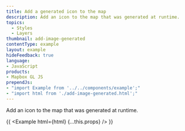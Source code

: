 ```yaml
---
title: Add a generated icon to the map
description: Add an icon to the map that was generated at runtime.
topics:
  - Styles
  - Layers
thumbnail: add-image-generated
contentType: example
layout: example
hideFeedback: true
language:
- JavaScript
products:
- Mapbox GL JS
prependJs:
- "import Example from '../../components/example';"
- "import html from './add-image-generated.html';"
---
```


Add an icon to the map that was generated at runtime.

{{ <Example html={html} {...this.props} /> }}
